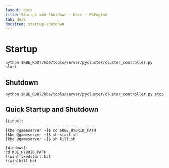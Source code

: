 ```yaml
---
layout: docs
title: Startup and Shutdown · Docs · KBEngine
tab: docs
docsitem: startup-shutdown
---
```


Startup
==============

	python $KBE_ROOT/kbe/tools/server/pycluster/cluster_controller.py start


Shutdown
-------------------

	python $KBE_ROOT/kbe/tools/server/pycluster/cluster_controller.py stop


Quick Startup and Shutdown
-------------------

	[Linux]:

	[kbe @gameserver ~]$ cd $KBE_HYBRID_PATH
	[kbe @gameserver ~]$ sh start.sh
	[kbe @gameserver ~]$ sh kill.sh

	[Windows]:
	cd KBE_HYBRID_PATH
	!(win)fixedstart.bat
	!(win)kill.bat